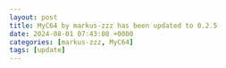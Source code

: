 ```yaml
---
layout: post
title: MyC64 by markus-zzz has been updated to 0.2.5
date: 2024-08-01 07:43:08 +0000
categories: [markus-zzz, MyC64]
tags: [update]
---
```


